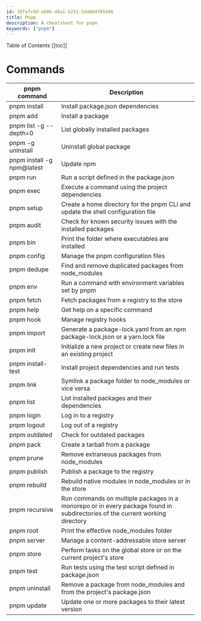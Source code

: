 ```yaml
---
id: 38fefc9d-a886-40a1-b251-5da0d4f05696
title: Pnpm
description: A cheatsheet for pnpm
keywords: ["pnpm"]
---
```


Table of Contents
[[toc]]

# Commands

| pnpm command | Description |
| ------------ | ----------- |
| pnpm install | Install package.json dependencies |
| pnpm add <pkg> | Install a package |
| pnpm list -g --depth=0 | List globally installed packages |
| pnpm -g uninstall <name> | Uninstall global package |
| pnpm install -g npm@latest | Update npm |
| pnpm run <cmd> | Run a script defined in the package.json |
| pnpm exec <cmd> | Execute a command using the project dependencies |
| pnpm setup | Create a home directory for the pnpm CLI and update the shell configuration file |
| pnpm audit | Check for known security issues with the installed packages |
| pnpm bin | Print the folder where executables are installed |
| pnpm config | Manage the pnpm configuration files |
| pnpm dedupe | Find and remove duplicated packages from node_modules |
| pnpm env | Run a command with environment variables set by pnpm |
| pnpm fetch | Fetch packages from a registry to the store |
| pnpm help | Get help on a specific command |
| pnpm hook | Manage registry hooks |
| pnpm import | Generate a package-lock.yaml from an npm package-lock.json or a yarn.lock file |
| pnpm init | Initialize a new project or create new files in an existing project |
| pnpm install-test | Install project dependencies and run tests |
| pnpm link | Symlink a package folder to node_modules or vice versa |
| pnpm list | List installed packages and their dependencies |
| pnpm login | Log in to a registry |
| pnpm logout | Log out of a registry |
| pnpm outdated | Check for outdated packages |
| pnpm pack | Create a tarball from a package |
| pnpm prune | Remove extraneous packages from node_modules |
| pnpm publish | Publish a package to the registry |
| pnpm rebuild | Rebuild native modules in node_modules or in the store |
| pnpm recursive | Run commands on multiple packages in a monorepo or in every package found in subdirectories of the current working directory  |
| pnpm root | Print the effective node_modules folder |
| pnpm server | Manage a content-addressable store server  |
| pnpm store | Perform tasks on the global store or on the current project's store  |
| pnpm test | Run tests using the test script defined in package.json  |
| pnpm uninstall <pkg> | Remove a package from node_modules and from the project's package.json  |
| pnpm update <pkg> | Update one or more packages to their latest version |
